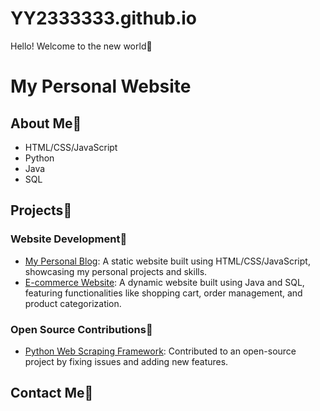 # YY2333333.github.io
Hello! Welcome to the new world💩
# My Personal Website

## About Me💩


- HTML/CSS/JavaScript
- Python
- Java
- SQL

## Projects💩

### Website Development💩

- [My Personal Blog](https://example.com): A static website built using HTML/CSS/JavaScript, showcasing my personal projects and skills.
- [E-commerce Website](https://example.com): A dynamic website built using Java and SQL, featuring functionalities like shopping cart, order management, and product categorization.

### Open Source Contributions💩

- [Python Web Scraping Framework](https://example.com): Contributed to an open-source project by fixing issues and adding new features.

## Contact Me💩







